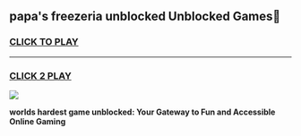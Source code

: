 
## papa's freezeria unblocked Unblocked Games👋
<h3>
<a href="https://premium.freeplayer.one?title=papa's_freezeria_unblocked&ref=16F">CLICK TO PLAY</a></h3>
<hr>

<h3>
<a href="https://premium.freeplayer.one?title=papa's_freezeria_unblocked&ref=16F">CLICK 2 PLAY</a>
  
</h3>

<a href="https://premium.freeplayer.one?title=papa's_freezeria_unblocked&ref=16F/"><img src="https://clearcache.store/games.png"></a>


**worlds hardest game unblocked: Your Gateway to Fun and Accessible Online Gaming**
